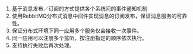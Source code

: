 1.	基于消息发布／订阅的方式提供各个系统间的事件通知机制
2.	使用RebbitMQ分布式消息中间件实现消息的订阅发布，保证消息服务的可靠性。
3.	保证分布式环境下同一应用多个服务仅会接收一次事件。
5.	同一应用可以注册多个监听，按注册指定的顺序依次执行。
6.  支持执行失败后再次处理。

